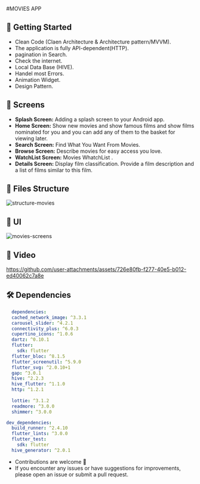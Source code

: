 #MOVIES APP

## 🚀 Getting Started
- Clean Code (Claen Architecture & Architecture pattern/MVVM).
- The application is fully API-dependent(HTTP).
- pagination in Search.
- Check the internet.
- Local Data Base (HIVE).
- Handel most Errors.
- Animation Widget.
- Design Pattern.
  
  
## 🤳 Screens

- **Splash Screen:** Adding a splash screen to your Android app. 
- **Home Screen:** Show new movies and show famous films and show films nominated for you and you can add any of them to the basket for viewing later.
- **Search Screen:** Find What You Want From Movies.
- **Browse Screen:** Describe movies for easy access you love.
- **WatchList Screen:** Movies WhatchList .
- **Details Screen:** Display film classification. Provide a film description and a list of films similar to this film.






## 📁 Files Structure
![structure-movies](https://github.com/user-attachments/assets/0bd4b1f9-0355-4ca1-9dc1-5f3ee827378b)


## 📱 UI
![movies-screens](https://github.com/user-attachments/assets/31652e47-96ef-4817-a27e-ef606bb8b6ee)




## 🎥 Video



https://github.com/user-attachments/assets/726e80fb-f277-40e5-b012-ed40062c7a8e



## 🛠 Dependencies

```pubspec.yaml
  dependencies:
  cached_network_image: ^3.3.1
  carousel_slider: ^4.2.1
  connectivity_plus: ^6.0.3
  cupertino_icons: ^1.0.6
  dartz: ^0.10.1
  flutter:
    sdk: flutter
  flutter_bloc: ^8.1.5
  flutter_screenutil: ^5.9.0
  flutter_svg: ^2.0.10+1
  gap: ^3.0.1
  hive: ^2.2.3
  hive_flutter: ^1.1.0
  http: ^1.2.1
  
  lottie: ^3.1.2
  readmore: ^3.0.0
  shimmer: ^3.0.0

dev_dependencies:
  build_runner: ^2.4.10
  flutter_lints: ^3.0.0
  flutter_test:
    sdk: flutter
  hive_generator: ^2.0.1

```


- Contributions are welcome 💜
- If you encounter any issues or have suggestions for improvements, please open an issue or submit a pull request.

